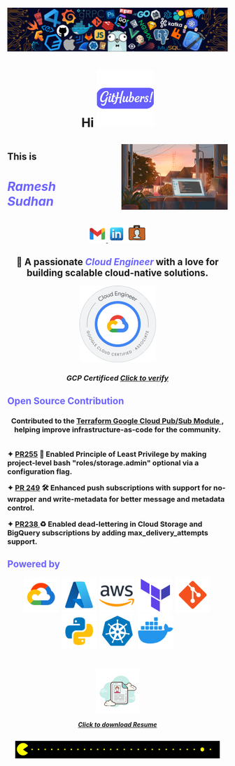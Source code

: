 <p align="center">
  <img src="./logo/banner.png" alt="banner" />
</p>

<h1 align="center">
  Hi <img src="./logo/githubers.png" alt="GitHubers" width="130"/>
</h1>





<!-- Container -->
<div style="display: flex; justify-content: center; align-items: center; text-align: left; gap: 80px;">

  <!-- Text section -->
  <div>
    <h2> This is </h2>
    <h1 style="color:#6C63FF; font-weight:bold;"><i>Ramesh Sudhan</i></h1>
  </div>

  <!-- Image section -->
  <div>
    <img src="./logo/gif4.gif" alt="banner" width="300" height="150"/>
  </div>

</div>


<p align="center">
  <a href="mailto:rameshsudhan11.com">
    <img src="./logo/gmail.png" alt="Email" width="40"/>
  <a href="https://www.linkedin.com/in/rameshsudhan/" target="_blank"><img src="./logo/linkedin.png" alt="LinkedIn" width="40"/></a>
  <a href="https://ramdevportfolio.netlify.app/" target="_blank"><img src="./logo/portfolio.png" alt="Portfolio" width="44"/></a>
</p>

<p align="center">
   <h2 align="center"> 💼 A passionate <b><span style="color:#6C63FF;"><i>Cloud Engineer</i><span></b> with a love for building scalable cloud-native solutions. </h2>
</p>

<p align="center">
  <img src="./logo/badge.png" alt="GCP Certification" width="175"/>
</p>
<h3 align="center"><i>GCP Certificed <span><a href="https://www.credly.com/badges/226e0894-414b-49bc-b2ad-8f41ea5182ce/pub">Click to verify</a> </span></i></h3>
<h2> <b> <span style="color:#6C63FF;"> Open Source Contribution </span> </b2></h2>

<h3 align="center">Contributed to the <a href="https://github.com/terraform-google-modules/terraform-google-pubsub">Terraform Google Cloud Pub/Sub Module </a>, helping improve infrastructure-as-code for the community.<br></br>
<p align="left"> ✦ <a href="https://github.com/terraform-google-modules/terraform-google-pubsub/pull/255">PR255</a> 🔐 Enabled Principle of Least Privilege by making project-level bash "roles/storage.admin" optional via a configuration flag. </p>
<p align="left"> ✦ <a href="https://github.com/terraform-google-modules/terraform-google-pubsub/pull/255">PR 249</a> 🛠️  Enhanced push subscriptions with support for no-wrapper and write-metadata for better message and metadata control. </p>
<p align="left"> ✦ <a href="https://github.com/terraform-google-modules/terraform-google-pubsub/pull/255">PR238 </a> ♻️ Enabled dead-lettering in Cloud Storage and BigQuery subscriptions by adding max_delivery_attempts support. </p>
</h3>


<h2> <b> <span style="color:#6C63FF;"> Powered by </span> </b2></h2>

<p align="center"> <img src="./logo/gcp.png" title="Google Cloud" alt="Google Cloud" width="80" height="80"/>&nbsp; <img src="./logo/azure.png" title="Azure" alt="Azure" width="80" height="80"/>&nbsp; <img src="./logo/aws.png" title="AWS" alt="AWS" width="80" height="80"/>&nbsp; <img src="./logo/terraform.png" title="Terraform" alt="Terraform" width="80" height="80"/>&nbsp; <img src="./logo/git.png" title="Git" alt="Git" width="80" height="80"/>&nbsp; <img src="./logo/python.png" title="Python" alt="Python" width="80" height="80"/>&nbsp; <img src="./logo/kubernetes.png" title="Kubernetes" alt="Kubernetes" width="80" height="80"/>&nbsp; <img src="./logo/docker.png" title="Docker" alt="Docker" width="80" height="80"/> </p>

<br>

<p align="center">
    <img src="./logo/resume.png" alt="Email" width="100"/>
</p>

<p align="center"> <a href="/Resume.pdf"> <i>Click to download Resume</i> <a></p>


<h2 align="center"> <img src="./logo/gif2.gif" alt="banner"/></i></h2>